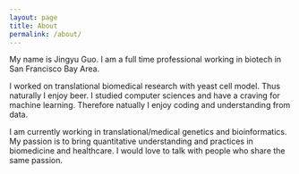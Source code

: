 ```yaml
---
layout: page
title: About
permalink: /about/
---
```


My name is Jingyu Guo. I am a full time professional working in biotech in San Francisco Bay Area.

I worked on translational biomedical research with yeast cell model. Thus naturally I enjoy beer. I studied computer sciences and have a craving for machine learning. Therefore natually I enjoy coding and understanding from data.

I am currently working in translational/medical genetics and bioinformatics. My passion is to bring quantitative understanding and practices in biomedicine and healthcare. I would love to talk with people who share the same passion.
					
